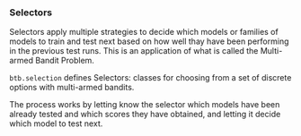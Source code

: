 ### Selectors

Selectors apply multiple strategies to decide which models or families of models to
train and test next based on how well thay have been performing in the previous test runs.
This is an application of what is called the Multi-armed Bandit Problem.

`btb.selection` defines Selectors: classes for choosing from a set of discrete options with multi-armed bandits.

The process works by letting know the selector which models have been already tested
and which scores they have obtained, and letting it decide which model to test next.

